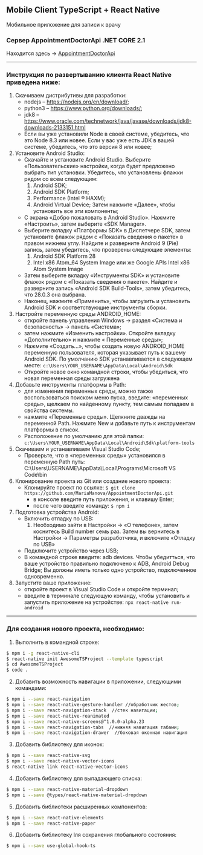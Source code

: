 ## Mobile Client TypeScript + React Native 
Мобильное приложение для записи к врачу

### Сервер AppointmentDoctorApi .NET CORE 2.1
Находится здесь -> [AppointmentDoctorApi](https://github.com/MariaManova/AppointmentDoctorApi)

--------------
### Инструкция по развертыванию клиента React Native приведена ниже:
1. Скачиваем дистрибутивы для разработки: 
    * nodejs – https://nodejs.org/en/download/;
    * python3 – https://www.python.org/downloads/;
    * jdk8 – https://www.oracle.com/technetwork/java/javase/downloads/jdk8-downloads-2133151.html
    - Если вы уже установили Node в своей системе, убедитесь, что это Node 8.3 или новее. Если у вас уже есть JDK в вашей системе, убедитесь, что это версия 8 или новее;
2. Установите Android Studio:
    * Скачайте и установите Android Studio. Выберите «Пользовательские» настройки, когда будет предложено выбрать тип установки. Убедитесь, что установлены флажки рядом со всем следующим:
        1. Android SDK;
        2. Android SDK Platform;
        3. Performance (Intel ® HAXM);
        4. Android Virtual Device;
    Затем нажмите «Далее», чтобы установить все эти компоненты;
    * С экрана «Добро пожаловать в Android Studio». Нажмите «Настроить», затем выберите «SDK Manager». 
    * Выберите вкладку «Платформы SDK» в Диспетчере SDK, затем установите флажок рядом с «Показать сведения о пакете» в правом нижнем углу. Найдите и разверните Android 9 (Pie) запись, затем убедитесь, что проверены следующие элементы:
        1. Android SDK Platform 28
        2. Intel x86 Atom_64 System Image или же Google APIs Intel x86 Atom System Image
    * Затем выберите вкладку «Инструменты SDK» и установите флажок рядом с «Показать сведения о пакете». Найдите и разверните запись «Android SDK Build-Tools», затем убедитесь, что 28.0.3 она выбрана.
    * Наконец, нажмите «Применить», чтобы загрузить и установить Android SDK и соответствующие инструменты сборки.
3. Настройте переменную среды ANDROID_HOME:
    * откройте панель управления Windows -> раздел «Система и безопасность» -> панель «Система»;
    * затем нажмите «Изменить настройки». Откройте вкладку «Дополнительно» и нажмите « Переменные среды»;
    * Нажмите «Создать...», чтобы создать новую ANDROID_HOME переменную пользователя, которая указывает путь к вашему Android SDK.
    По умолчанию SDK устанавливается в следующем месте:
    `c:\Users\YOUR_USERNAME\AppData\Local\Android\Sdk`
    * Откройте новое окно командной строки, чтобы убедиться, что новая переменная среды загружена
4. Добавьте инструменты платформы в Path:
    * для изменения переменных среды, можно также воспользоваться поиском меню пуска, введите: «переменных среды», щелкаем по найденному пункту, тем самым попадаем в свойства системы.
    * нажмите «Переменные среды». Щелкните дважды на переменной Path. Нажмите New и добавьте путь к инструментам платформы в список.
    - Расположение по умолчанию для этой папки:  `c:\Users\YOUR_USERNAME\AppData\Local\Android\Sdk\platform-tools`
5. Скачиваем и устанавливаем Visual Studio Code;
    * Проверьте, что в «переменных среды» установился в переменную Path путь: C:\Users\USERNAME\AppData\Local\Programs\Microsoft VS Code\bin
6. Клонирование проекта из Git или создание нового проекта:
    * Клонируйте проект по ссылке: 
        `$ git clone https://github.com/MariaManova/AppointmentDoctorApi.git`
        * в консоле введите путь приложения, и клавишу Enter; 
        * после чего введите команду:  `$ npm i `	
7. Подготовка устройства Android: 
    *	Включить отладку по USB:
        1. Необходимо зайти в Настройки -> «О телефоне», затем коснитесь Build number семь раз. Затем вы вернитесь в Настройки -> Параметры разработчика, и включите «Отладку по USB»
    *	Подключите устройство через USB;
    *	В командной  строке введите:  adb devices. Чтобы убедитться, что ваше устройство правильно подключено к ADB, Android Debug Bridge;
    Вы должны иметь только одно устройство, подключенное одновременно. 
8. Запустите ваше приложение:
    * откройте проект в Visual Studio Code и откройте терминал;
    * введите в терминале следующую команду, чтобы установить и запустить приложение на устройстве:
    `npx react-native run-android`

------------------
### Для создания нового проекта, необходимо: 
1.  Выполнить в командной строке: 
```bash
$ npm i -g react-native-cli
$ react-native init AwesomeTSProject --template typescript 
$ cd AwesomeTSProject 
$ code . 
```
2. Добавить возможность навигации в приложении, следующими командами:
```bash
$ npm i --save react-navigation 
$ npm i --save react-native-gesture-handler //обработчик жестов;
$ npm i --save react-navigation-stack  //стек навигации;
$ npm i --save react-native-reanimated 
$ npm i --save react-native-screens@^1.0.0-alpha.23
$ npm i --save react-navigation-tabs  //нижняя навигация табами; 
$ npm i --save react-navigation-drawer  //боковая оконная навигация
```
3. Добавить библиотеку для иконок:
```bash
$ npm i --save react-native-svg
$ npm i --save react-native-vector-icons
$ react-native link react-native-vector-icons
```

4. Добавить библиотеку для выпадающего списка:
```bash
$ npm i --save react-native-material-dropdown
$ npm i --save @types/react-native-material-dropdown
```

5. Добавить библиотеки расширенных компонентов:
```bash
$ npm i --save react-native-elements
$ npm i --save react-native-paper
```

6. Добавить библиотеку lля сохранения глобального состояния:
```bash
$ npm i --save use-global-hook-ts
```
